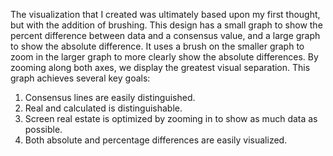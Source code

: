 The visualization that I created was ultimately based upon my first thought, but with the addition of brushing. This design has a small graph to show the percent difference between data and a consensus value, and a large graph to show the absolute difference. It uses a brush on the smaller graph to zoom in the larger graph to more clearly show the absolute differences. By zooming along both axes, we display the greatest visual separation. This graph achieves several key goals:

1. Consensus lines are easily distinguished.
1. Real and calculated is distinguishable.
1. Screen real estate is optimized by zooming in to show as much data as possible.
1. Both absolute and percentage differences are easily visualized.
